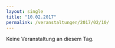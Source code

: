 ```yaml
---
layout: single
title: "10.02.2017"
permalink: /veranstaltungen/2017/02/10/
---
```


Keine Veranstaltung an diesem Tag.
